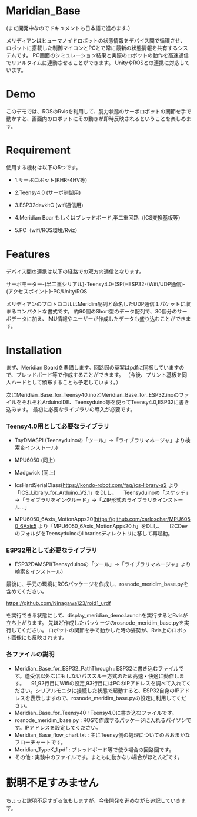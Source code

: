 # Maridian_Base
(まだ開発中なのでドキュメントも日本語で進めます.）

メリディアンはヒューマノイドロボットの状態情報をデバイス間で循環させ、
ロボットに搭載した制御マイコンとPCとで常に最新の状態情報を共有するシステムです。
PC画面のシミュレーション結果と実際のロボットの動作を高速通信でリアルタイムに連動させることができます。
UnityやROSとの連携に対応しています。

# Demo
このデモでは、ROSのRvisを利用して、脱力状態のサーボロボットの関節を手で動かすと、画面内のロボットにその動きが即時反映されるということを楽しめます。

# Requirement
使用する機材は以下の5つです。

* 1.サーボロボット(KHR-4HV等)

* 2.Teensy4.0 (サーボ制御用)

* 3.ESP32devkitC (wifi通信用)

* 4.Meridian Boar もしくはブレッドボード,半二重回路（ICS変換基板等）

* 5.PC（wifi/ROS環境/Rviz）

# Features
デバイス間の連携は以下の経路での双方向通信となります。

サーボモーター-(半二重シリアル)-Teensy4.0-(SPI)-ESP32-(Wifi/UDP通信)-(アクセスポイント)-PC/Unity/ROS

メリディアンのプロトロコルはMeridim配列と命名したUDP通信１パケットに収まるコンパクトな書式です。
約90個のShort型のデータ配列で、30個分のサーボデータに加え、IMU情報やユーザーが作成したデータも盛り込むことができます。

# Installation

まず、Meridian Boardを準備します。回路図の草案はpdfに同梱していますので、ブレッドボード等で作成することができます。
（今後、プリント基板を同人ハードとして頒布することも予定しています。）

次にMeridian_Base_for_Teensy40.inoとMeridian_Base_for_ESP32.inoのファイルをそれぞれArduinoIDE、Teensyduino等を使ってTeensy4.0,ESP32に書き込みます。
最初に必要なライブラリの導入が必要です。

### Teensy4.0用として必要なライブラリ

* TsyDMASPI (Teensyduinoの「ツール」→「ライブラリマネージャ」より検索＆インストール)

* MPU6050 (同上)

* Madgwick (同上)

* IcsHardSerialClass(https://kondo-robot.com/faq/ics-library-a2 より「ICS_Library_for_Arduino_V2.1」をDLし、
　Teensyduinoの「スケッチ」→「ライブラリをインクルード」→「.ZIP形式のライブラリをインストール...」
　
* MPU6050_6Axis_MotionApps20(https://github.com/carloschar/MPU6050_6Axis5 より「MPU6050_6Axis_MotionApps20.h」をDLし、
　I2CDevのフォルダをTeensyduinoのlibrariesディレクトリに移して再起動。

### ESP32用として必要なライブラリ
* ESP32DAMSPI(Teensyduinoの「ツール」→「ライブラリマネージャ」より検索＆インストール)

最後に、手元の環境にROSパッケージを作成し、rosnode_meridim_base.pyを含めてください。

https://github.com/Ninagawa123/roid1_urdf

を実行できる状態にして、display_meridian_demo.launchを実行するとRvisが立ち上がります。
先ほど作成したパッケージのrosnode_meridim_base.pyを実行してください。
ロボットの関節を手で動かした時の姿勢が、Rvis上のロボット画像にも反映されます。

### 各ファイルの説明

* Meridian_Base_for_ESP32_PathThrough : ESP32に書き込むファイルです。送受信以外なにもしないパススルー方式のため高速・快適に動作します。
　91,92行目にWifiの設定,93行目にはPCのIPアドレスを調べて入れてください。シリアルモニタに接続した状態で起動すると、ESP32自身のIPアドレスを表示しますので、rosnode_meridim_base.pyの設定に利用してください。
* Meridian_Base_for_Teensy40 : Teensy4.0に書き込むファイルです。
* rosnode_meridim_base.py : ROSで作成するパッケージに入れるパイソンです。IPアドレスを設定してください。
* Meridian_Base_flow_chart.txt : 主にTeensy側の処理についてのおおまかなフローチャートです。
* Meridian_TypeK_1.pdf : ブレッドボード等で使う場合の回路図です。
* その他 : 実験中のファイルです。まともに動かない場合がほとんどです。

# 説明不足すみません
ちょっと説明不足すぎる気もしますが、今後開発を進めながら追記していきます。
